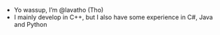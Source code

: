 - Yo wassup, I’m @lavatho (Tho)
- I mainly develop in C++, but I also have some experience in C#, Java and Python
